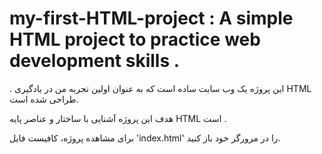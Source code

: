 # my-first-HTML-project :  A simple HTML project to practice web development skills .

. این پروژه یک وب‌ سایت ساده است که به عنوان اولین تجربه من در یادگیری HTML طراحی شده است.

هدف این پروژه آشنایی با ساختار و عناصر پایه HTML است .

 برای مشاهده پروژه، کافیست فایل 'index.html' را در مرورگر خود باز کنید. 
 
